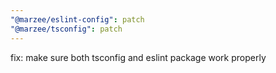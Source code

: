 ```yaml
---
"@marzee/eslint-config": patch
"@marzee/tsconfig": patch
---
```


fix: make sure both tsconfig and eslint package work properly
